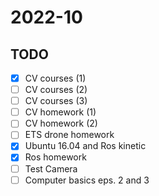 # 2022-10 

## TODO 
- [x] CV courses (1)
- [ ] CV courses (2)
- [ ] CV courses (3)
- [ ] CV homework (1)
- [ ] CV homework (2)
- [ ] ETS drone homework
- [x] Ubuntu 16.04 and Ros kinetic
- [x] Ros homework
- [ ] Test Camera
- [ ] Computer basics eps. 2 and 3
